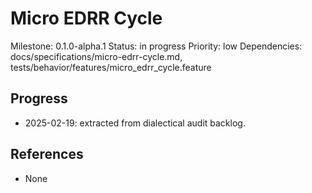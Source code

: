 # Micro EDRR Cycle
Milestone: 0.1.0-alpha.1
Status: in progress
Priority: low
Dependencies: docs/specifications/micro-edrr-cycle.md, tests/behavior/features/micro_edrr_cycle.feature

## Progress
- 2025-02-19: extracted from dialectical audit backlog.

## References
- None
